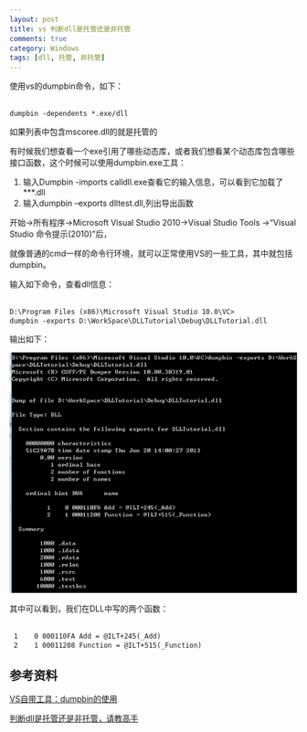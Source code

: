 ```yaml
---
layout: post
title: vs 判断dll是托管还是非托管   
comments: true
category: Windows
tags: [dll, 托管, 非托管]
---
```


使用vs的dumpbin命令，如下：

```shell

dumpbin -dependents *.exe/dll

```

如果列表中包含mscoree.dll的就是托管的 

有时候我们想查看一个exe引用了哪些动态库，或者我们想看某个动态库包含哪些接口函数，这个时候可以使用dumpbin.exe工具：

1. 输入Dumpbin -imports calldll.exe查看它的输入信息，可以看到它加载了***.dll
2. 输入dumpbin –exports dlltest.dll,列出导出函数

开始->所有程序->Microsoft Visual Studio 2010->Visual Studio Tools ->“Visual Studio 命令提示(2010)”后，

就像普通的cmd一样的命令行环境，就可以正常使用VS的一些工具，其中就包括dumpbin。

输入如下命令，查看dll信息：

```

D:\Program Files (x86)\Microsoft Visual Studio 10.0\VC>
dumpbin -exports D:\WorkSpace\DLLTutorial\Debug\DLLTutorial.dll

```

输出如下：

![05095112_zAel](/images/2017-4-28-vs-dll-managed-and-unmanaged/05095112_zAel.png)

其中可以看到，我们在DLL中写的两个函数：
```shell

 1    0 000110FA Add = @ILT+245(_Add)
 2    1 00011208 Function = @ILT+515(_Function)

```
 
## 参考资料

[VS自带工具：dumpbin的使用](http://www.cnblogs.com/dyllove98/archive/2013/06/20/3146922.html)

[判断dll是托管还是非托管，请教高手](http://bbs.csdn.net/topics/330234201)


